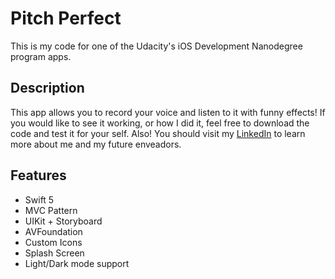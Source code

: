 # Pitch Perfect

This is my code for one of the Udacity's iOS Development Nanodegree program apps. 

## Description

This app allows you to record your voice and listen to it with funny effects! 
If you would like to see it working, or how I did it, feel free to download the code and test it for your self. Also! You should visit my [LinkedIn](https://www.linkedin.com/in/letfelipemarques/) to learn more about me and my future enveadors.

## Features

- Swift 5
- MVC Pattern
- UIKit + Storyboard
- AVFoundation
- Custom Icons 
- Splash Screen
- Light/Dark mode support
